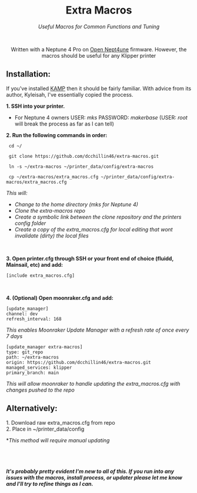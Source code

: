 <h1 align="center"> Extra Macros </h1>
  <p align="center"><i>Useful Macros for Common Functions and Tuning </i></p>
    <br>
  <p align="center">Written with a Neptune 4 Pro on <a href="https://github.com/OpenNeptune3D/OpenNept4une">Open Nept4une</a> firmware. However, the macros should be useful for any Klipper printer </p>

<h2 align="left"> Installation:</h2>
If you've installed <a href="https://github.com/kyleisah/Klipper-Adaptive-Meshing-Purging">KAMP</a> then it should be fairly familiar. With advice from its author, Kyleisah, I've essentially copied the process.</p>

**1. SSH into your printer.**
</br>
   *  For Neptune 4 owners USER: _mks_ PASSWORD: _makerbase_ (USER: _root_ will break the process as far as I can tell)

**2. Run the following commands in order:**
  ```
   cd ~/
 
   git clone https://github.com/dcchillin46/extra-macros.git
 
   ln -s ~/extra-macros ~/printer_data/config/extra-macros

   cp ~/extra-macros/extra_macros.cfg ~/printer_data/config/extra-macros/extra_macros.cfg
 
  ```
 _This will:_
 - _Change to the home directory (mks for Neptune 4)_
 - _Clone the extra-macros repo_
 - _Create a symbolic link between the clone repository and the printers config folder_
 - _Create a copy of the extra_macros.cfg for local editing that wont invalidate (dirty) the local files_

</br>

**3. Open printer.cfg through SSH or your front end of choice (fluidd, Mainsail, etc) and add:**
```
[include extra_macros.cfg]
```
</br>

**4. (Optional) Open moonraker.cfg and add:**
```
[update_manager]
channel: dev
refresh_interval: 168
```
_This enables Moonraker Update Manager with a refresh rate of once every 7 days_
</br>
```
[update_manager extra-macros]
type: git_repo
path: ~/extra-macros
origin: https://github.com/dcchillin46/extra-macros.git
managed_services: klipper
primary_branch: main
```
_This will allow moonraker to handle updating the extra_macros.cfg with changes pushed to the repo_

<h2>Alternatively:</h2>
1. Download raw extra_macros.cfg from repo </br>
2. Place in ~/printer_data/config
</br>

**This method will require manual updating*

</br>
</br>

<h5>It's probably pretty evident I'm new to all of this. If you run into any issues with the macros, install process, or updater please let me know and I'll try to refine things as I can.</h5>
